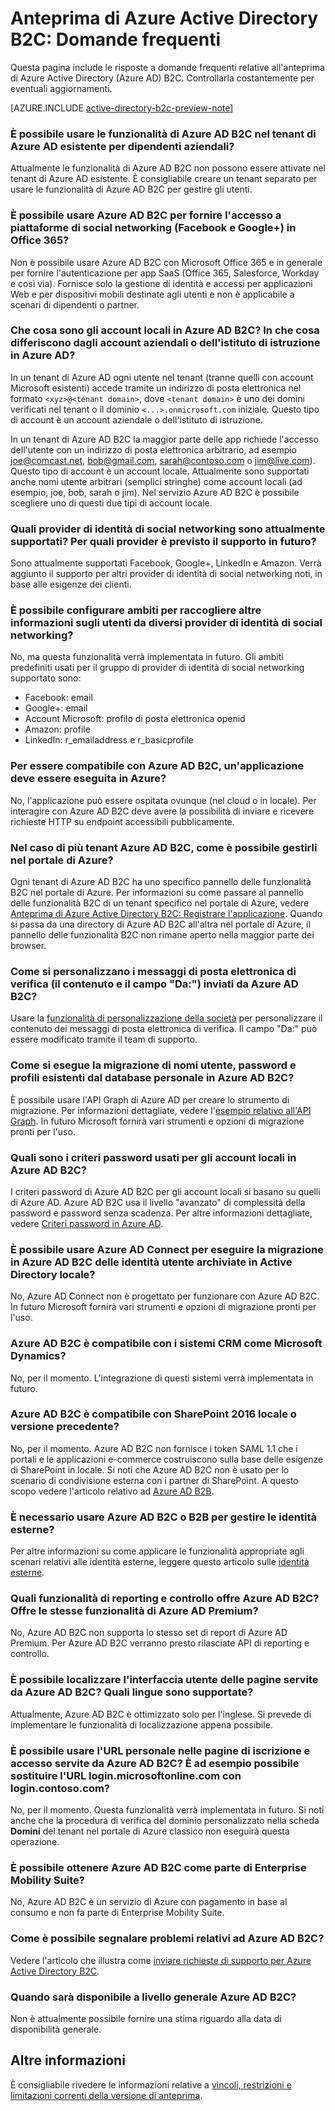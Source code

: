 <properties
	pageTitle="Anteprima di Azure Active Directory B2C: Domande frequenti | Microsoft Azure"
	description="Domande frequenti su Azure Active Directory B2C"
	services="active-directory-b2c"
	documentationCenter=""
	authors="swkrish"
	manager="msmbaldwin"
	editor="bryanla"/>

<tags
	ms.service="active-directory-b2c"
	ms.workload="identity"
	ms.tgt_pltfrm="na"
	ms.devlang="na"
	ms.topic="article"
	ms.date="03/21/2016"
	ms.author="swkrish"/>

# Anteprima di Azure Active Directory B2C: Domande frequenti

Questa pagina include le risposte a domande frequenti relative all'anteprima di Azure Active Directory (Azure AD) B2C. Controllarla costantemente per eventuali aggiornamenti.

[AZURE.INCLUDE [active-directory-b2c-preview-note](../../includes/active-directory-b2c-preview-note.md)]

### È possibile usare le funzionalità di Azure AD B2C nel tenant di Azure AD esistente per dipendenti aziendali?

Attualmente le funzionalità di Azure AD B2C non possono essere attivate nel tenant di Azure AD esistente. È consigliabile creare un tenant separato per usare le funzionalità di Azure AD B2C per gestire gli utenti.

### È possibile usare Azure AD B2C per fornire l'accesso a piattaforme di social networking (Facebook e Google+) in Office 365?

Non è possibile usare Azure AD B2C con Microsoft Office 365 e in generale per fornire l'autenticazione per app SaaS (Office 365, Salesforce, Workday e così via). Fornisce solo la gestione di identità e accessi per applicazioni Web e per dispositivi mobili destinate agli utenti e non è applicabile a scenari di dipendenti o partner.

### Che cosa sono gli account locali in Azure AD B2C? In che cosa differiscono dagli account aziendali o dell'istituto di istruzione in Azure AD?

In un tenant di Azure AD ogni utente nel tenant (tranne quelli con account Microsoft esistenti) accede tramite un indirizzo di posta elettronica nel formato `<xyz>@<tenant domain>`, dove `<tenant domain>` è uno dei domini verificati nel tenant o il dominio `<...>.onmicrosoft.com` iniziale. Questo tipo di account è un account aziendale o dell'istituto di istruzione.

In un tenant di Azure AD B2C la maggior parte delle app richiede l'accesso dell'utente con un indirizzo di posta elettronica arbitrario, ad esempio joe@comcast.net, bob@gmail.com, sarah@contoso.com o jim@live.com). Questo tipo di account è un account locale. Attualmente sono supportati anche nomi utente arbitrari (semplici stringhe) come account locali (ad esempio, joe, bob, sarah o jim). Nel servizio Azure AD B2C è possibile scegliere uno di questi due tipi di account locale.

### Quali provider di identità di social networking sono attualmente supportati? Per quali provider è previsto il supporto in futuro?

Sono attualmente supportati Facebook, Google+, LinkedIn e Amazon. Verrà aggiunto il supporto per altri provider di identità di social networking noti, in base alle esigenze dei clienti.

### È possibile configurare ambiti per raccogliere altre informazioni sugli utenti da diversi provider di identità di social networking?

No, ma questa funzionalità verrà implementata in futuro. Gli ambiti predefiniti usati per il gruppo di provider di identità di social networking supportato sono:

- Facebook: email
- Google+: email
- Account Microsoft: profilo di posta elettronica openid
- Amazon: profile
- LinkedIn: r\_emailaddress e r\_basicprofile

### Per essere compatibile con Azure AD B2C, un'applicazione deve essere eseguita in Azure?

No, l'applicazione può essere ospitata ovunque (nel cloud o in locale). Per interagire con Azure AD B2C deve avere la possibilità di inviare e ricevere richieste HTTP su endpoint accessibili pubblicamente.

### Nel caso di più tenant Azure AD B2C, come è possibile gestirli nel portale di Azure?

Ogni tenant di Azure AD B2C ha uno specifico pannello delle funzionalità B2C nel portale di Azure. Per informazioni su come passare al pannello delle funzionalità B2C di un tenant specifico nel portale di Azure, vedere [Anteprima di Azure Active Directory B2C: Registrare l'applicazione](active-directory-b2c-app-registration.md#navigate-to-the-b2c-features-blade). Quando si passa da una directory di Azure AD B2C all'altra nel portale di Azure, il pannello delle funzionalità B2C non rimane aperto nella maggior parte dei browser.

### Come si personalizzano i messaggi di posta elettronica di verifica (il contenuto e il campo "Da:") inviati da Azure AD B2C?

Usare la [funzionalità di personalizzazione della società](../active-directory/active-directory-add-company-branding.md) per personalizzare il contenuto dei messaggi di posta elettronica di verifica. Il campo "Da:" può essere modificato tramite il team di supporto.

### Come si esegue la migrazione di nomi utente, password e profili esistenti dal database personale in Azure AD B2C?

È possibile usare l'API Graph di Azure AD per creare lo strumento di migrazione. Per informazioni dettagliate, vedere l'[esempio relativo all'API Graph](active-directory-b2c-devquickstarts-graph-dotnet.md). In futuro Microsoft fornirà vari strumenti e opzioni di migrazione pronti per l'uso.

### Quali sono i criteri password usati per gli account locali in Azure AD B2C?

I criteri password di Azure AD B2C per gli account locali si basano su quelli di Azure AD. Azure AD B2C usa il livello "avanzato" di complessità della password e password senza scadenza. Per altre informazioni dettagliate, vedere [Criteri password in Azure AD](https://msdn.microsoft.com/library/azure/jj943764.aspx).

### È possibile usare Azure AD Connect per eseguire la migrazione in Azure AD B2C delle identità utente archiviate in Active Directory locale?

No, Azure AD Connect non è progettato per funzionare con Azure AD B2C. In futuro Microsoft fornirà vari strumenti e opzioni di migrazione pronti per l'uso.

### Azure AD B2C è compatibile con i sistemi CRM come Microsoft Dynamics?

No, per il momento. L'integrazione di questi sistemi verrà implementata in futuro.

### Azure AD B2C è compatibile con SharePoint 2016 locale o versione precedente?

No, per il momento. Azure AD B2C non fornisce i token SAML 1.1 che i portali e le applicazioni e-commerce costruiscono sulla base delle esigenze di SharePoint in locale. Si noti che Azure AD B2C non è usato per lo scenario di condivisione esterna con i partner di SharePoint. A questo scopo vedere l'articolo relativo ad [Azure AD B2B](http://blogs.technet.com/b/ad/archive/2015/09/15/learn-all-about-the-azure-ad-b2b-collaboration-preview.aspx).

### È necessario usare Azure AD B2C o B2B per gestire le identità esterne?

Per altre informazioni su come applicare le funzionalità appropriate agli scenari relativi alle identità esterne, leggere questo articolo sulle [identità esterne](../active-directory/active-directory-b2b-compare-external-identities.md).

### Quali funzionalità di reporting e controllo offre Azure AD B2C? Offre le stesse funzionalità di Azure AD Premium?

No, Azure AD B2C non supporta lo stesso set di report di Azure AD Premium. Per Azure AD B2C verranno presto rilasciate API di reporting e controllo.

### È possibile localizzare l'interfaccia utente delle pagine servite da Azure AD B2C? Quali lingue sono supportate?

Attualmente, Azure AD B2C è ottimizzato solo per l'inglese. Si prevede di implementare le funzionalità di localizzazione appena possibile.

### È possibile usare l'URL personale nelle pagine di iscrizione e accesso servite da Azure AD B2C? È ad esempio possibile sostituire l'URL login.microsoftonline.com con login.contoso.com?

No, per il momento. Questa funzionalità verrà implementata in futuro. Si noti anche che la procedura di verifica del dominio personalizzato nella scheda **Domini** del tenant nel portale di Azure classico non eseguirà questa operazione.

### È possibile ottenere Azure AD B2C come parte di Enterprise Mobility Suite?

No, Azure AD B2C è un servizio di Azure con pagamento in base al consumo e non fa parte di Enterprise Mobility Suite.

### Come è possibile segnalare problemi relativi ad Azure AD B2C?

Vedere l'articolo che illustra come [inviare richieste di supporto per Azure Active Directory B2C](active-directory-b2c-support.md).

### Quando sarà disponibile a livello generale Azure AD B2C?

Non è attualmente possibile fornire una stima riguardo alla data di disponibilità generale.

## Altre informazioni

È consigliabile rivedere le informazioni relative a [vincoli, restrizioni e limitazioni correnti della versione di anteprima](active-directory-b2c-limitations.md).

<!---HONumber=AcomDC_0323_2016-->
